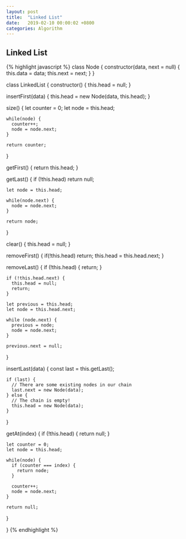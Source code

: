 ```yaml
---
layout: post
title:  "Linked List"
date:   2019-02-10 00:00:02 +0800
categories: Algorithm
---
```


## Linked List

{% highlight javascript %}
class Node {
  constructor(data, next = null) {
    this.data = data;
    this.next = next;
  }
}

class LinkedList {
  constructor() {
    this.head = null;
  }

  insertFirst(data) {
    this.head = new Node(data, this.head);
  }

  size() {
    let counter = 0;
    let node = this.head;

    while(node) {
      counter++;
      node = node.next;
    }

    return counter;
  }

  getFirst() {
    return this.head;
  }

  getLast() {
    if (!this.head) return null;

    let node = this.head;

    while(node.next) {
      node = node.next;
    }

    return node;
  }

  clear() {
    this.head = null;
  }

  removeFirst() {
    if(!this.head) return;
    this.head = this.head.next;
  }

  removeLast() {
    if (!this.head) {
      return;
    }

    if (!this.head.next) {
      this.head = null;
      return;
    }

    let previous = this.head;
    let node = this.head.next;

    while (node.next) {
      previous = node;
      node = node.next;
    }

    previous.next = null;
  }

  insertLast(data) {
    const last = this.getLast();

    if (last) {
      // There are some existing nodes in our chain
      last.next = new Node(data);
    } else {
      // The chain is empty!
      this.head = new Node(data);
    }
  }

  getAt(index) {
    if (!this.head) { return null; }

    let counter = 0;
    let node = this.head;

    while(node) {
      if (counter === index) {
        return node;
      }

      counter++;
      node = node.next;
    }

    return null;
  }


}
{% endhighlight %}
